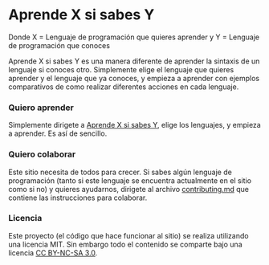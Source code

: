# Aprende X si sabes Y

Donde X = Lenguaje de programación que quieres aprender y Y = Lenguaje  de programación que conoces

Aprende X si sabes Y es una manera diferente de aprender la sintaxis de un lenguaje si conoces otro. Simplemente elige el lenguaje que quieres aprender y el lenguaje que ya conoces, y empieza a aprender con ejemplos comparativos de como realizar diferentes acciones en cada lenguaje.

### Quiero aprender

Simplemente dirigete a [Aprende X si sabes Y](https://gersonlazaro.com/Aprende-X-si-sabes-Y/index.html), elige los lenguajes, y empieza a aprender. Es así de sencillo.

### Quiero colaborar

Este sitio necesita de todos para crecer. Si sabes algún lenguaje de programación (tanto si este lenguaje se encuentra actualmente en el sitio como si no) y quieres ayudarnos, dirigete al archivo [contributing.md](contributing.md) que contiene las instrucciones para colaborar.

### Licencia

Este proyecto (el código que hace funcionar al sitio) se realiza utilizando una licencia MIT. Sin embargo todo el contenido se comparte bajo una licencia [CC BY-NC-SA 3.0](https://creativecommons.org/licenses/by-nc-sa/3.0/es/).
